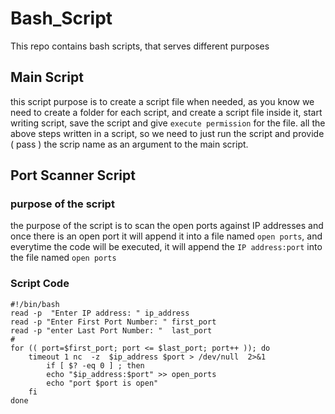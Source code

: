 # Bash_Script
This repo contains bash scripts, that serves different purposes 

## Main Script 
this script purpose is to create a script file when needed, as you know we need to create a folder for each script, and create a script file inside it, start writing script, save the script and give `execute permission` for the file. 
all the above steps written in a script, so we need to just run the script and provide ( pass ) the scrip name as an argument to the main script.

## Port Scanner Script 

### purpose of the script 
the purpose of the script is to scan the open ports against IP addresses and once there is an open port it will append it into a file named `open ports`, and everytime the code will be executed, it will append the `IP address:port` into the file named `open ports` 


### Script Code 

```
#!/bin/bash
read -p  "Enter IP address: " ip_address
read -p "Enter First Port Number: " first_port
read -p "enter Last Port Number: "  last_port
#
for (( port=$first_port; port <= $last_port; port++ )); do  
	timeout 1 nc  -z  $ip_address $port > /dev/null  2>&1 
        if [ $? -eq 0 ] ; then 
		echo "$ip_address:$port" >> open_ports
		echo "port $port is open"
	fi 	
done
```
